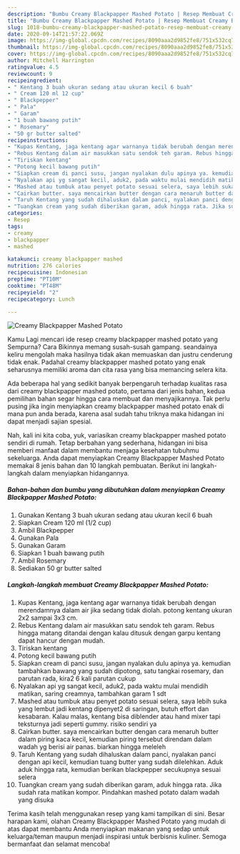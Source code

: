 ```yaml
---
description: "Bumbu Creamy Blackpapper Mashed Potato | Resep Membuat Creamy Blackpapper Mashed Potato Yang Bikin Ngiler"
title: "Bumbu Creamy Blackpapper Mashed Potato | Resep Membuat Creamy Blackpapper Mashed Potato Yang Bikin Ngiler"
slug: 1018-bumbu-creamy-blackpapper-mashed-potato-resep-membuat-creamy-blackpapper-mashed-potato-yang-bikin-ngiler
date: 2020-09-14T21:57:22.069Z
image: https://img-global.cpcdn.com/recipes/8090aaa2d9852fe8/751x532cq70/creamy-blackpapper-mashed-potato-foto-resep-utama.jpg
thumbnail: https://img-global.cpcdn.com/recipes/8090aaa2d9852fe8/751x532cq70/creamy-blackpapper-mashed-potato-foto-resep-utama.jpg
cover: https://img-global.cpcdn.com/recipes/8090aaa2d9852fe8/751x532cq70/creamy-blackpapper-mashed-potato-foto-resep-utama.jpg
author: Mitchell Harrington
ratingvalue: 4.5
reviewcount: 9
recipeingredient:
- " Kentang 3 buah ukuran sedang atau ukuran kecil 6 buah"
- " Cream 120 ml 12 cup"
- " Blackpepper"
- " Pala"
- " Garam"
- "1 buah bawang putih"
- " Rosemary"
- "50 gr butter salted"
recipeinstructions:
- "Kupas Kentang, jaga kentang agar warnanya tidak berubah dengan merendamnya dalam air jika sedang tidak diolah. potong kentang ukuran 2x2 sampai 3x3 cm."
- "Rebus Kentang dalam air masukkan satu sendok teh garam. Rebus hingga matang ditandai dengan kalau ditusuk dengan garpu kentang dapat hancur dengan mudah."
- "Tiriskan kentang"
- "Potong kecil bawang putih"
- "Siapkan cream di panci susu, jangan nyalakan dulu apinya ya. kemudian tambahkan bawang yang sudah dipotong, satu tangkai rosemary, dan parutan rada, kira2 6 kali parutan cukup"
- "Nyalakan api yg sangat kecil, aduk2, pada waktu mulai mendidih matikan, saring creamnya, tambahkan garam 1 sdt"
- "Mashed atau tumbuk atau penyet potato sesuai selera, saya lebih suka yang lembut jadi kentang dipenyet2 di saringan, butuh effort dan kesabaran. Kalau malas, kentang bisa diblender atau hand mixer tapi teksturnya jadi seperti gummy. risiko sendiri ya"
- "Cairkan butter. saya mencairkan butter dengan cara menaruh butter dalam piring kaca kecil, kemudian piring tersebut direndam dalam wadah yg berisi air panas. biarkan hingga meleleh"
- "Taruh Kentang yang sudah dihaluskan dalam panci, nyalakan panci dengan api kecil, kemudian tuang butter yang sudah dilelehkan. Aduk aduk hingga rata, kemudian berikan blackpepper secukupnya sesuai selera"
- "Tuangkan cream yang sudah diberikan garam, aduk hingga rata. Jika sudah rata matikan kompor. Pindahkan mashed potato dalam wadah yang disuka"
categories:
- Resep
tags:
- creamy
- blackpapper
- mashed

katakunci: creamy blackpapper mashed 
nutrition: 276 calories
recipecuisine: Indonesian
preptime: "PT10M"
cooktime: "PT48M"
recipeyield: "2"
recipecategory: Lunch

---
```



![Creamy Blackpapper Mashed Potato](https://img-global.cpcdn.com/recipes/8090aaa2d9852fe8/751x532cq70/creamy-blackpapper-mashed-potato-foto-resep-utama.jpg)

Kamu Lagi mencari ide resep creamy blackpapper mashed potato yang Sempurna? Cara Bikinnya memang susah-susah gampang. seandainya keliru mengolah maka hasilnya tidak akan memuaskan dan justru cenderung tidak enak. Padahal creamy blackpapper mashed potato yang enak seharusnya memiliki aroma dan cita rasa yang bisa memancing selera kita.



Ada beberapa hal yang sedikit banyak berpengaruh terhadap kualitas rasa dari creamy blackpapper mashed potato, pertama dari jenis bahan, kedua pemilihan bahan segar hingga cara membuat dan menyajikannya. Tak perlu pusing jika ingin menyiapkan creamy blackpapper mashed potato enak di mana pun anda berada, karena asal sudah tahu triknya maka hidangan ini dapat menjadi sajian spesial.


Nah, kali ini kita coba, yuk, variasikan creamy blackpapper mashed potato sendiri di rumah. Tetap berbahan yang sederhana, hidangan ini bisa memberi manfaat dalam membantu menjaga kesehatan tubuhmu sekeluarga. Anda dapat menyiapkan Creamy Blackpapper Mashed Potato memakai 8 jenis bahan dan 10 langkah pembuatan. Berikut ini langkah-langkah dalam menyiapkan hidangannya.

<!--inarticleads1-->

##### Bahan-bahan dan bumbu yang dibutuhkan dalam menyiapkan Creamy Blackpapper Mashed Potato:

1. Gunakan  Kentang 3 buah ukuran sedang atau ukuran kecil 6 buah
1. Siapkan  Cream 120 ml (1/2 cup)
1. Ambil  Blackpepper
1. Gunakan  Pala
1. Gunakan  Garam
1. Siapkan 1 buah bawang putih
1. Ambil  Rosemary
1. Sediakan 50 gr butter salted




<!--inarticleads2-->

##### Langkah-langkah membuat Creamy Blackpapper Mashed Potato:

1. Kupas Kentang, jaga kentang agar warnanya tidak berubah dengan merendamnya dalam air jika sedang tidak diolah. potong kentang ukuran 2x2 sampai 3x3 cm.
1. Rebus Kentang dalam air masukkan satu sendok teh garam. Rebus hingga matang ditandai dengan kalau ditusuk dengan garpu kentang dapat hancur dengan mudah.
1. Tiriskan kentang
1. Potong kecil bawang putih
1. Siapkan cream di panci susu, jangan nyalakan dulu apinya ya. kemudian tambahkan bawang yang sudah dipotong, satu tangkai rosemary, dan parutan rada, kira2 6 kali parutan cukup
1. Nyalakan api yg sangat kecil, aduk2, pada waktu mulai mendidih matikan, saring creamnya, tambahkan garam 1 sdt
1. Mashed atau tumbuk atau penyet potato sesuai selera, saya lebih suka yang lembut jadi kentang dipenyet2 di saringan, butuh effort dan kesabaran. Kalau malas, kentang bisa diblender atau hand mixer tapi teksturnya jadi seperti gummy. risiko sendiri ya
1. Cairkan butter. saya mencairkan butter dengan cara menaruh butter dalam piring kaca kecil, kemudian piring tersebut direndam dalam wadah yg berisi air panas. biarkan hingga meleleh
1. Taruh Kentang yang sudah dihaluskan dalam panci, nyalakan panci dengan api kecil, kemudian tuang butter yang sudah dilelehkan. Aduk aduk hingga rata, kemudian berikan blackpepper secukupnya sesuai selera
1. Tuangkan cream yang sudah diberikan garam, aduk hingga rata. Jika sudah rata matikan kompor. Pindahkan mashed potato dalam wadah yang disuka




Terima kasih telah menggunakan resep yang kami tampilkan di sini. Besar harapan kami, olahan Creamy Blackpapper Mashed Potato yang mudah di atas dapat membantu Anda menyiapkan makanan yang sedap untuk keluarga/teman maupun menjadi inspirasi untuk berbisnis kuliner. Semoga bermanfaat dan selamat mencoba!
